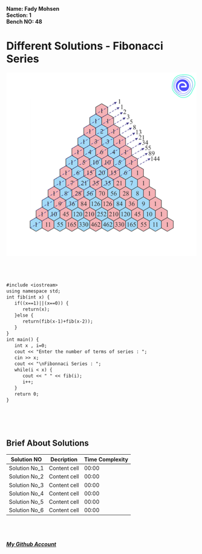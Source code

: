 **Name: Fady Mohsen** <br/>
**Section: 1** <br/>
**Bench NO: 48** <br/>


# Different Solutions - Fibonacci Series
![Fibonacci Series](Fibonacci-series.png) <br/> <br/> <br/> <br/>




```
#include <iostream>
using namespace std;
int fib(int x) {
   if((x==1)||(x==0)) {
      return(x);
   }else {
      return(fib(x-1)+fib(x-2));
   }
}
int main() {
   int x , i=0;
   cout << "Enter the number of terms of series : ";
   cin >> x;
   cout << "\nFibonnaci Series : ";
   while(i < x) {
      cout << " " << fib(i);
      i++;
   }
   return 0;
}
```

<br/>
<br/>
<br/>

## Brief About Solutions
| Solution NO   | Decription | Time Complexity |
| ------------  | ---------- | --------------- |
| Solution No_1 | Content cell | 00:00 |
| Solution No_2 | Content cell | 00:00 |
| Solution No_3 | Content cell | 00:00 |
| Solution No_4 | Content cell | 00:00 |
| Solution No_5 | Content cell | 00:00 |
| Solution No_6 | Content cell | 00:00 |

<br/>
<br/>

#### [*My Github Account*](https://github.com/fadymohsen/fibnacci-series)

